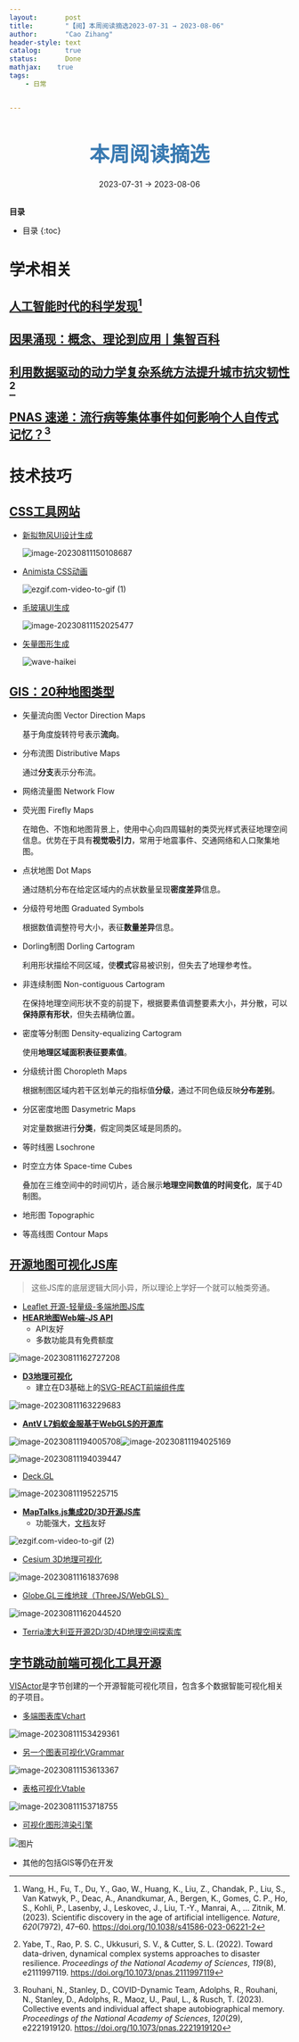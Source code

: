 ```yaml
---
layout:       post
title:        "【阅】本周阅读摘选2023-07-31 → 2023-08-06"
author:       "Cao Zihang"
header-style: text
catalog:      true
status:		  Done
mathjax: 	true
tags:
    - 日常


---
```


<center style="margin-bottom: 20px; margin-top: 50px"><font color="#3879B1" style="line-height: 1.4;font-weight: 700;font-size: 36px;box-sizing: border-box; ">本周阅读摘选</font></center>

<center style=" margin-bottom: 30px;">2023-07-31 → 2023-08-06</center>

<font style="font-weight: bold;">目录</font>

* 目录
{:toc}
# 学术相关

## [人工智能时代的科学发现](https://mp.weixin.qq.com/s/8u1KqPIIw2Hw7e7zjohj9g)[^1]



## [因果涌现：概念、理论到应用丨集智百科](https://mp.weixin.qq.com/s/aww0EK85KSoJ4p5yBBdsHQ)



## [利用数据驱动的动力学复杂系统方法提升城市抗灾韧性](https://mp.weixin.qq.com/s/e8fAUnD8iHByCA5voHm_Kg)[^2]



## [PNAS 速递：流行病等集体事件如何影响个人自传式记忆？](https://mp.weixin.qq.com/s/zTciimk6bvpic3EcWSQ4PQ)[^3]

# 技术技巧

## [CSS工具网站](https://mp.weixin.qq.com/s/bk_DcW1xXkvR9ua-7nkG2A)

- [新拟物风UI设计生成](https://neumorphism.io/)

  ![image-20230811150108687](https://img.caozihang.com/img/image-20230811150108687.png)

- [Animista CSS动画](https://animista.net/play/basic/flip-scale-2)

  ![ezgif.com-video-to-gif (1)](https://img.caozihang.com/img/ezgif.com-video-to-gif%20(1).gif)

- [毛玻璃UI生成](https://ui.glass/generator/)

  ![image-20230811152025477](https://img.caozihang.com/img/image-20230811152025477.png)

- [矢量图形生成](https://app.haikei.app/)

  ![wave-haikei](https://img.caozihang.com/img/wave-haikei.png)

## [GIS：20种地图类型](https://mp.weixin.qq.com/s/scua6MiajPRYmlVw3YHfEQ)

- 矢量流向图 Vector Direction Maps

  基于角度旋转符号表示**流向**。

- 分布流图 Distributive Maps

  通过**分支**表示分布流。

- 网络流量图 Network Flow

- 荧光图 Firefly Maps

  在暗色、不饱和地图背景上，使用中心向四周辐射的类荧光样式表征地理空间信息。优势在于具有**视觉吸引力**，常用于地震事件、交通网络和人口聚集地图。

- 点状地图 Dot Maps

  通过随机分布在给定区域内的点状数量呈现**密度差异**信息。

- 分级符号地图 Graduated Symbols

  根据数值调整符号大小，表征**数量差异**信息。

- Dorling制图 Dorling Cartogram

  利用形状描绘不同区域，使**模式**容易被识别，但失去了地理参考性。

- 非连续制图 Non-contiguous Cartogram

  在保持地理空间形状不变的前提下，根据要素值调整要素大小，并分散，可以**保持原有形状**，但失去精确位置。

- 密度等分制图 Density-equalizing Cartogram

  使用**地理区域面积表征要素值**。

- 分级统计图 Choropleth Maps

  根据制图区域内若干区划单元的指标值**分级**，通过不同色级反映**分布差别**。

- 分区密度地图 Dasymetric Maps

  对定量数据进行**分类**，假定同类区域是同质的。

- 等时线圈 Lsochrone

- 时空立方体 Space-time Cubes

  叠加在三维空间中的时间切片，适合展示**地理空间数值的时间变化**，属于4D制图。

- 地形图 Topographic

- 等高线图 Contour Maps

## [开源地图可视化JS库](https://mp.weixin.qq.com/s/4sDJ6AMh-aqb5Z7oZXpwBw)

> 这些JS库的底层逻辑大同小异，所以理论上学好一个就可以触类旁通。

- [Leaflet 开源-轻量级-多端地图JS库](https://leafletjs.com/index.html)
- **[HEAR地图Web端-JS API](https://developer.here.com/develop/javascript-api)**
  - API友好
  - 多数功能具有免费额度

![image-20230811162727208](https://img.caozihang.com/img/202308111957218.png)

- **[D3地理可视化](https://observablehq.com/@d3/gallery?utm_source=d3js-org&utm_medium=nav&utm_campaign=try-observable)**
  - 建立在D3基础上的[SVG-REACT前端组件库](https://www.react-simple-maps.io/examples/)

![image-20230811163229683](https://img.caozihang.com/img/202308111957292.png)

- **[AntV L7蚂蚁金服基于WebGLS的开源库](https://l7.antv.antgroup.com/)**

![image-20230811194005708](https://img.caozihang.com/img/202308111957793.png)![image-20230811194025169](https://img.caozihang.com/img/202308111957527.png)

![image-20230811194039447](https://img.caozihang.com/img/202308111957136.png)

- [Deck.GL](https://deck.gl/examples)

![image-20230811195225715](https://img.caozihang.com/img/202308111958082.png)

- **[MapTalks.js集成2D/3D开源JS库](https://maptalks.org/examples/cn/map/load/)**
  - 功能强大，[文档](https://maptalks.org/examples/cn/map/load/)友好

![ezgif.com-video-to-gif (2)](https://img.caozihang.com/img/202308111958304.gif)

- [Cesium 3D地理可视化](https://www.cesium.com/)

![image-20230811161837698](https://img.caozihang.com/img/202308111958188.png)

- [Globe.GL三维地球（ThreeJS/WebGLS）](https://globe.gl/)

![image-20230811162044520](https://img.caozihang.com/img/202308111958068.png)

- [Terria澳大利亚开源2D/3D/4D地理空间探索库](https://terria.io/applications)

## [字节跳动前端可视化工具开源](https://mp.weixin.qq.com/s/HU9GptZa-CzqAQsokig8wQ)

[VISActor](https://www.visactor.io/)是字节创建的一个开源智能可视化项目，包含多个数据智能可视化相关的子项目。

- [多端图表库Vchart](https://www.visactor.io/vchart)

![image-20230811153429361](https://img.caozihang.com/img/image-20230811153429361.png)

- [另一个图表可视化VGrammar](https://www.visactor.io/vgrammar)

![image-20230811153613367](https://img.caozihang.com/img/image-20230811153613367.png)

- [表格可视化Vtable](https://www.visactor.io/vtable)

![image-20230811153718755](https://img.caozihang.com/img/image-20230811153718755.png)

- [可视化图形渲染引擎](https://www.visactor.io/vrender)

![图片](https://img.caozihang.com/img/202308111541569.gif)

- 其他的包括GIS等仍在开发



[^1]: Wang, H., Fu, T., Du, Y., Gao, W., Huang, K., Liu, Z., Chandak, P., Liu, S., Van Katwyk, P., Deac, A., Anandkumar, A., Bergen, K., Gomes, C. P., Ho, S., Kohli, P., Lasenby, J., Leskovec, J., Liu, T.-Y., Manrai, A., … Zitnik, M. (2023). Scientific discovery in the age of artificial intelligence. *Nature*, *620*(7972), 47–60. https://doi.org/10.1038/s41586-023-06221-2
[^2]: Yabe, T., Rao, P. S. C., Ukkusuri, S. V., & Cutter, S. L. (2022). Toward data-driven, dynamical complex systems approaches to disaster resilience. *Proceedings of the National Academy of Sciences*, *119*(8), e2111997119. https://doi.org/10.1073/pnas.2111997119
[^3]: Rouhani, N., Stanley, D., COVID-Dynamic Team, Adolphs, R., Rouhani, N., Stanley, D., Adolphs, R., Maoz, U., Paul, L., & Rusch, T. (2023). Collective events and individual affect shape autobiographical memory. *Proceedings of the National Academy of Sciences*, *120*(29), e2221919120. https://doi.org/10.1073/pnas.2221919120
